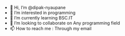 - 👋 Hi, I’m @dipak-nyaupane
- 👀 I’m interested in programming 
- 🌱 I’m currently learning BSC.IT
- 💞️ I’m looking to collaborate on Any programming field
- 📫 How to reach me : Through my email

<!---
dipak-nyaupane/dipak-nyaupane is a ✨ special ✨ repository because its `README.md` (this file) appears on your GitHub profile.
You can click the Preview link to take a look at your changes.
--->
